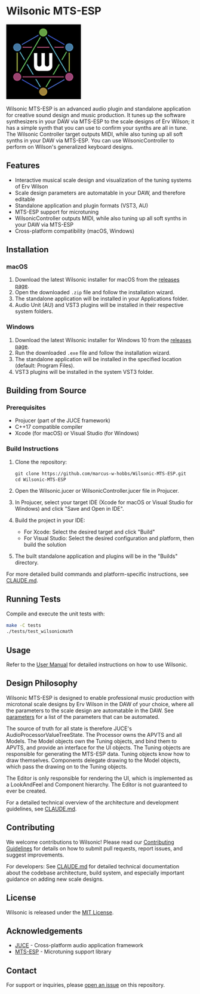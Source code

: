 # Wilsonic MTS-ESP

<img src="./Resources/wilsonic_icon_03_512.png" alt="Wilsonic Icon" width="200">

Wilsonic MTS-ESP is an advanced audio plugin and standalone application for creative sound design and music production. It tunes up the software synthesizers in your DAW via MTS-ESP to the scale designs of Erv Wilson; it has a simple synth that you can use to confirm your synths are all in tune.  The Wilsonic Controller target outputs MIDI, while also tuning up all soft synths in your DAW via MTS-ESP.  You can use WilsonicController to perform on Wilson's generalized keyboard designs.

## Features

- Interactive musical scale design and visualization of the tuning systems of Erv Wilson
- Scale design parameters are automatable in your DAW, and therefore editable
- Standalone application and plugin formats (VST3, AU)
- MTS-ESP support for microtuning
- WilsonicController outputs MIDI, while also tuning up all soft synths in your DAW via MTS-ESP
- Cross-platform compatibility (macOS, Windows)

## Installation

### macOS

1. Download the latest Wilsonic installer for macOS from the [releases page](https://github.com/marcus-w-hobbs/Wilsonic-MTS-ESP/releases).
2. Open the downloaded `.zip` file and follow the installation wizard.
3. The standalone application will be installed in your Applications folder.
4. Audio Unit (AU) and VST3 plugins will be installed in their respective system folders.

### Windows

1. Download the latest Wilsonic installer for Windows 10 from the [releases page](https://github.com/marcus-w-hobbs/Wilsonic-MTS-ESP/releases).
2. Run the downloaded `.exe` file and follow the installation wizard.
3. The standalone application will be installed in the specified location (default: Program Files).
4. VST3 plugins will be installed in the system VST3 folder.

## Building from Source

### Prerequisites

- Projucer (part of the JUCE framework)
- C++17 compatible compiler
- Xcode (for macOS) or Visual Studio (for Windows)

### Build Instructions

1. Clone the repository:
   ```
   git clone https://github.com/marcus-w-hobbs/Wilsonic-MTS-ESP.git
   cd Wilsonic-MTS-ESP
   ```

2. Open the Wilsonic.jucer or WilsonicController.jucer file in Projucer.

3. In Projucer, select your target IDE (Xcode for macOS or Visual Studio for Windows) and click "Save and Open in IDE".

4. Build the project in your IDE:
   - For Xcode: Select the desired target and click "Build"
   - For Visual Studio: Select the desired configuration and platform, then build the solution

5. The built standalone application and plugins will be in the "Builds" directory.

For more detailed build commands and platform-specific instructions, see [CLAUDE.md](./CLAUDE.md#build-commands).

## Running Tests

Compile and execute the unit tests with:

```bash
make -C tests
./tests/test_wilsonicmath
```

## Usage

Refer to the [User Manual](https://drive.google.com/file/d/1BrTWlS9N4a0xTRUzwLxwr5R5JJ2RvF8n) for detailed instructions on how to use Wilsonic.

## Design Philosophy

Wilsonic MTS-ESP is designed to enable professional music production with microtonal scale designs by Erv Wilson in the DAW of your choice, where all the parameters to the scale design are automatable in the DAW.  See [parameters](./daw_automated_params.txt) for a list of the parameters that can be automated.

The source of truth for all state is therefore JUCE's AudioProcessorValueTreeState.  The Processor owns the APVTS and all Models.  The Model objects own the Tuning objects, and bind them to APVTS, and provide an interface for the UI objects.  The Tuning objects are responsible for generating the MTS-ESP data.  Tuning objects know how to draw themselves.  Components delegate drawing to the Model objects, which pass the drawing on to the Tuning objects.  

The Editor is only responsible for rendering the UI, which is implemented as a LookAndFeel and Component hierarchy.  The Editor is not guaranteed to ever be created.

For a detailed technical overview of the architecture and development guidelines, see [CLAUDE.md](./CLAUDE.md#architecture-overview). 

## Contributing

We welcome contributions to Wilsonic! Please read our [Contributing Guidelines](CONTRIBUTING.md) for details on how to submit pull requests, report issues, and suggest improvements.

For developers: See [CLAUDE.md](./CLAUDE.md) for detailed technical documentation about the codebase architecture, build system, and especially important guidance on adding new scale designs.

## License

Wilsonic is released under the [MIT License](LICENSE).

## Acknowledgements

- [JUCE](https://juce.com/) - Cross-platform audio application framework
- [MTS-ESP](https://github.com/ODDSound/MTS-ESP) - Microtuning support library

## Contact

For support or inquiries, please [open an issue](https://github.com/marcus-w-hobbs/Wilsonic-MTS-ESP/issues) on this repository.
